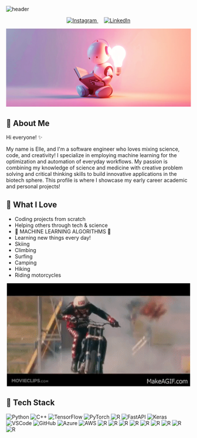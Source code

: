 <!-- Profile README -->

![header](https://capsule-render.vercel.app/api?type=waving&color=ffb6c1&height=300&section=header&text=Welcome%20to%20My%20Profile!%20&fontColor=ffffff&fontSize=70&fontAlignY=35&desc=👾Let's%20connect!👾%20&descAlignY=55&descAlign=50)

<p align="center">
  <!-- Instagram (Pink) -->
  <a href="https://instagram.com/ellemaclennan" target="_blank">
    <img src="https://img.icons8.com/ios-filled/50/ffb6c1/instagram-new.png" 
         alt="Instagram" width="60" height="60"/>
  </a>
  &nbsp;&nbsp;&nbsp;
  <!-- LinkedIn (Pink) -->
  <a href="https://linkedin.com/in/elle-maclennnan" target="_blank">
    <img src="https://img.icons8.com/ios-filled/50/ffb6c1/linkedin.png" 
         alt="LinkedIn" width="60" height="60"/>
  </a>
</p>


<p align="left">
  <img src="pink_machine_learning.webp" width="850" alt="Pink machine learning"/>
</p>

## 🌸 About Me
Hi everyone! ✨ 

My name is Elle, and I'm a software engineer who loves mixing science, code, and creativity! I specialize in employing machine learning for the optimization and automation of everyday workflows. My passion is combining my knowledge of science and medicine with creative problem solving and critical thinking skills to build innovative applications in the biotech sphere. This profile is where I showcase my early career academic and personal projects!

## 💖 What I Love
- Coding projects from scratch 
- Helping others through tech & science  
- 💖 MACHINE LEARNING ALGORITHMS 💖 
- Learning new things every day!
- Skiing
- Climbing
- Surfing
- Camping
- Hiking
- Riding motorcycles

<p align="center">
  <img src="HotRod.gif" width="500" alt="Hot Rod Bike Jump"/>
</p>


## 🎀 Tech Stack

<p align="left">
  <!-- Python -->
  <img src="https://cdn.jsdelivr.net/gh/devicons/devicon/icons/python/python-original.svg" alt="Python" width="50" height="50"/>
  <!-- C++ -->
  <img src="https://cdn.jsdelivr.net/gh/devicons/devicon/icons/cplusplus/cplusplus-original.svg" alt="C++" width="50" height="50"/>
  <!-- TensorFlow -->
  <img src="https://cdn.jsdelivr.net/gh/devicons/devicon/icons/tensorflow/tensorflow-original.svg" alt="TensorFlow" width="50" height="50"/>
  <!-- PyTorch -->
  <img src="https://cdn.jsdelivr.net/gh/devicons/devicon/icons/pytorch/pytorch-original.svg" alt="PyTorch" width="50" height="50"/>
  <!-- Scikit Learn -->
  <img src="https://cdn.jsdelivr.net/gh/devicons/devicon@latest/icons/scikitlearn/scikitlearn-original.svg" alt="R" width="50" height="50"/>
  <!-- FastAPI -->
  <img src="https://cdn.jsdelivr.net/gh/devicons/devicon/icons/fastapi/fastapi-original.svg" alt="FastAPI" width="50" height="50"/>
  <!-- Keras -->
  <img src="https://cdn.jsdelivr.net/gh/devicons/devicon/icons/keras/keras-original.svg" alt="Keras" width="50" height="50"/>
  <!-- VS Code -->
  <img src="https://cdn.jsdelivr.net/gh/devicons/devicon/icons/vscode/vscode-original.svg" alt="VSCode" width="50" height="50"/>
  <!-- GitHub -->
  <img src="https://cdn.jsdelivr.net/gh/devicons/devicon/icons/github/github-original.svg" alt="GitHub" width="50" height="50"/>
  <!-- Azure -->
  <img src="https://cdn.jsdelivr.net/gh/devicons/devicon/icons/azure/azure-original.svg" alt="Azure" width="50" height="50"/>
  <!-- AWS -->
  <img src="https://cdn.jsdelivr.net/gh/devicons/devicon@latest/icons/amazonwebservices/amazonwebservices-original-wordmark.svg" alt="AWS" width="50" height="50"/>  
  <!-- R -->
  <img src="https://cdn.jsdelivr.net/gh/devicons/devicon/icons/r/r-original.svg" alt="R" width="50" height="50"/>
  <!-- JSON -->
  <img src="https://cdn.jsdelivr.net/gh/devicons/devicon@latest/icons/json/json-original.svg" alt="R" width="50" height="50"/>
  <!-- Jupyter -->
  <img src="https://cdn.jsdelivr.net/gh/devicons/devicon@latest/icons/jupyter/jupyter-original-wordmark.svg" alt="R" width="50" height="50"/>
  <!-- Kaggle -->
  <img src="https://cdn.jsdelivr.net/gh/devicons/devicon@latest/icons/kaggle/kaggle-original-wordmark.svg" alt="R" width="50" height="50"/>
  <!-- MatLab -->
  <img src="https://cdn.jsdelivr.net/gh/devicons/devicon@latest/icons/matlab/matlab-original.svg" alt="R" width="50" height="50"/>
  <!-- MatPlotLib -->
  <img src="https://cdn.jsdelivr.net/gh/devicons/devicon@latest/icons/matplotlib/matplotlib-original.svg" alt="R" width="50" height="50"/>
  <!-- NodeJS -->
  <img src="https://cdn.jsdelivr.net/gh/devicons/devicon@latest/icons/nodejs/nodejs-original.svg" alt="R" width="50" height="50"/>
  <!-- Numpy -->
  <img src="https://cdn.jsdelivr.net/gh/devicons/devicon@latest/icons/numpy/numpy-original.svg" alt="R" width="50" height="50"/>
  <!-- Slack -->
  <img src="https://cdn.jsdelivr.net/gh/devicons/devicon@latest/icons/slack/slack-original.svg" alt="R" width="50" height="50"/>        
</p>

